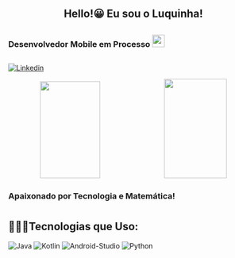 
<div align="center">  
<h2 style="text-align: center; border-bottom: none;"> Hello!😀 Eu sou o Luquinha!</h2>
<h2 style="border-bottom: none;"></h2>
</div>   

<h3>Desenvolvedor Mobile em Processo <img src="https://cdn.jsdelivr.net/gh/devicons/devicon@latest/icons/androidstudio/androidstudio-original.svg" 
            height="25" 
            width="25"/>
            
<h2 style="text-align: center; border-bottom: none;"></h2>

    
[![Linkedin](https://img.shields.io/badge/LinkedIn-0077B5?style=for-the-badge&logo=linkedin&logoColor=white)](https://www.linkedin.com/in/lucas-ferreira-ba6678297/)

<div align="center">  

  <img width="49%" height="195px" src="https://github-readme-stats.vercel.app/api?username=lucasferreira09&show_icons=true&theme=dark&icon_color=00CFF7FF&border_color=00CFF7FF)](https://github.com/lucasferreira09/github-readme-stats#gh-dark-mode-only">
  <img width="50%" height="200px" src="https://github-readme-stats.vercel.app/api/top-langs/?username=lucasferreira09&layout=compact&title_color=E9E1E1FF&icon_color=00CFF7FF&text_color=c9d1d9&bg_color=0d1117&">
</div>

### Apaixonado por Tecnologia e Matemática!

<h1 style="border-bottom: none;"></h2>



## 🧑🏻‍💻Tecnologias que Uso:

![Java](https://img.shields.io/badge/Java-ED8B00?style=for-the-badge&logo=openjdk&logoColor=white)
![Kotlin](https://img.shields.io/badge/kotlin-%237F52FF.svg?style=for-the-badge&logo=kotlin&logoColor=white)
![Android-Studio](https://img.shields.io/badge/Android_Studio-3DDC84?style=for-the-badge&logo=android-studio&logoColor=white)
![Python](https://img.shields.io/badge/Python-14354C?style=for-the-badge&logo=python&logoColor=white)


